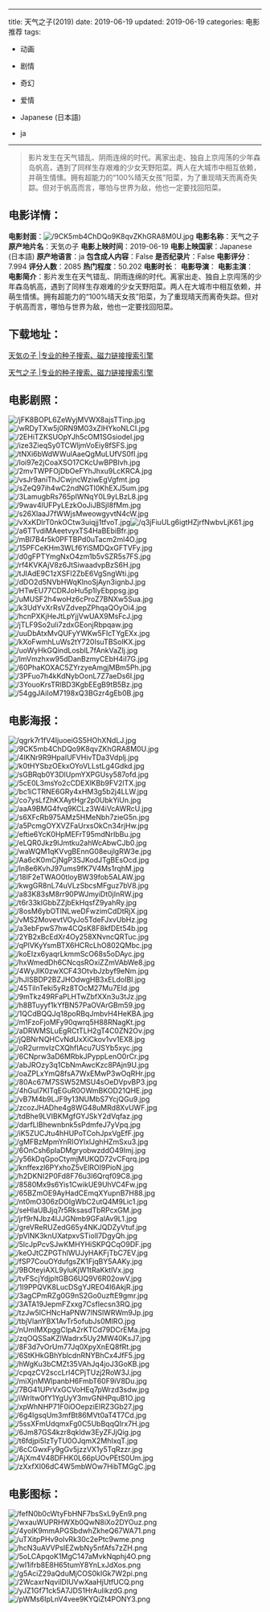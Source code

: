
---
title: 天气之子(2019)
date: 2019-06-19
updated: 2019-06-19
categories: 电影推荐
tags:
- 动画
- 剧情
- 奇幻
- 爱情

- Japanese (日本語)
- ja
---


> 影片发生在天气错乱、阴雨连绵的时代。离家出走、独自上京闯荡的少年森岛帆高，遇到了同样生存艰难的少女天野阳菜。两人在大城市中相互依赖，并萌生情愫。拥有超能力的“100%晴天女孩”阳菜，为了重现晴天而离奇失踪。但对于帆高而言，哪怕与世界为敌，他也一定要找回阳菜。

## **电影详情**：

**电影封面**：<img src="https://image.tmdb.org/t/p/w200/9CK5mb4ChDQo9K8qvZKhGRA8M0U.jpg" alt="/9CK5mb4ChDQo9K8qvZKhGRA8M0U.jpg" title="/9CK5mb4ChDQo9K8qvZKhGRA8M0U.jpg">
**电影名称**：天气之子
**原产地片名**：天気の子
**电影上映时间**：2019-06-19
**电影上映国家**：Japanese (日本語)
**原产地语言**：ja
**包含成人内容**：False
**是否纪录片**：False
**电影评分**：7.994
**评分人数**：2085
**热门程度**：50.202
**电影时长**：
**电影导演**：
**电影主演**：
**电影简介**：影片发生在天气错乱、阴雨连绵的时代。离家出走、独自上京闯荡的少年森岛帆高，遇到了同样生存艰难的少女天野阳菜。两人在大城市中相互依赖，并萌生情愫。拥有超能力的“100%晴天女孩”阳菜，为了重现晴天而离奇失踪。但对于帆高而言，哪怕与世界为敌，他也一定要找回阳菜。

## **下载地址**：
[天気の子 |专业的种子搜索、磁力链接搜索引擎](https://movie.amd794.com:2083/?search=%E5%A4%A9%E6%B0%97%E3%81%AE%E5%AD%90&ordering=&mode=match_phrase&page_size=10&page=1)

[天气之子 |专业的种子搜索、磁力链接搜索引擎](https://movie.amd794.com:2083/?search=%E5%A4%A9%E6%B0%94%E4%B9%8B%E5%AD%90&ordering=&mode=match_phrase&page_size=10&page=1)
 

## **电影剧照**：
<img src="https://image.tmdb.org/t/p/original/jFK8BOPL6ZeWyjMVWX8ajsTTinp.jpg" alt="/jFK8BOPL6ZeWyjMVWX8ajsTTinp.jpg" title="/jFK8BOPL6ZeWyjMVWX8ajsTTinp.jpg"><img src="https://image.tmdb.org/t/p/original/wRDyTXw5j0RN9M03xZlHYkoNLCI.jpg" alt="/wRDyTXw5j0RN9M03xZlHYkoNLCI.jpg" title="/wRDyTXw5j0RN9M03xZlHYkoNLCI.jpg"><img src="https://image.tmdb.org/t/p/original/2EHiTZKSUOpYJh5cOM1SGsiodel.jpg" alt="/2EHiTZKSUOpYJh5cOM1SGsiodel.jpg" title="/2EHiTZKSUOpYJh5cOM1SGsiodel.jpg"><img src="https://image.tmdb.org/t/p/original/ize3ZieqSy0TCWljmVoEiy8fSFS.jpg" alt="/ize3ZieqSy0TCWljmVoEiy8fSFS.jpg" title="/ize3ZieqSy0TCWljmVoEiy8fSFS.jpg"><img src="https://image.tmdb.org/t/p/original/tNXi6bWdWWulAaeQgMuLUfVS0fI.jpg" alt="/tNXi6bWdWWulAaeQgMuLUfVS0fI.jpg" title="/tNXi6bWdWWulAaeQgMuLUfVS0fI.jpg"><img src="https://image.tmdb.org/t/p/original/loi97e2jCoaXSO17CKcUwBPBIvh.jpg" alt="/loi97e2jCoaXSO17CKcUwBPBIvh.jpg" title="/loi97e2jCoaXSO17CKcUwBPBIvh.jpg"><img src="https://image.tmdb.org/t/p/original/2mvTWPFOjDbOeFYhJhxu9LcKRCA.jpg" alt="/2mvTWPFOjDbOeFYhJhxu9LcKRCA.jpg" title="/2mvTWPFOjDbOeFYhJhxu9LcKRCA.jpg"><img src="https://image.tmdb.org/t/p/original/vsJr9aniThJCwjncWziwEgVgfmt.jpg" alt="/vsJr9aniThJCwjncWziwEgVgfmt.jpg" title="/vsJr9aniThJCwjncWziwEgVgfmt.jpg"><img src="https://image.tmdb.org/t/p/original/sZeQ97ih4wC2ndNGTl0KhEXJ5um.jpg" alt="/sZeQ97ih4wC2ndNGTl0KhEXJ5um.jpg" title="/sZeQ97ih4wC2ndNGTl0KhEXJ5um.jpg"><img src="https://image.tmdb.org/t/p/original/3LamugbRs765pIWNqY0L9yLBzL8.jpg" alt="/3LamugbRs765pIWNqY0L9yLBzL8.jpg" title="/3LamugbRs765pIWNqY0L9yLBzL8.jpg"><img src="https://image.tmdb.org/t/p/original/9wav4lUFPyLEzkOoJiJBSjI8fMm.jpg" alt="/9wav4lUFPyLEzkOoJiJBSjI8fMm.jpg" title="/9wav4lUFPyLEzkOoJiJBSjI8fMm.jpg"><img src="https://image.tmdb.org/t/p/original/s26XlaaJ7fWWjsMweowgyvtN4cW.jpg" alt="/s26XlaaJ7fWWjsMweowgyvtN4cW.jpg" title="/s26XlaaJ7fWWjsMweowgyvtN4cW.jpg"><img src="https://image.tmdb.org/t/p/original/vXxKDlrT0nkOCtw3uiqjj1tfvoT.jpg" alt="/vXxKDlrT0nkOCtw3uiqjj1tfvoT.jpg" title="/vXxKDlrT0nkOCtw3uiqjj1tfvoT.jpg"><img src="https://image.tmdb.org/t/p/original/q3jFiuULg6igtHZjrfNwbvLjK61.jpg" alt="/q3jFiuULg6igtHZjrfNwbvLjK61.jpg" title="/q3jFiuULg6igtHZjrfNwbvLjK61.jpg"><img src="https://image.tmdb.org/t/p/original/a6TTvdiMAeetvyxTS4HaBEbiBfr.jpg" alt="/a6TTvdiMAeetvyxTS4HaBEbiBfr.jpg" title="/a6TTvdiMAeetvyxTS4HaBEbiBfr.jpg"><img src="https://image.tmdb.org/t/p/original/mBl7B4r5k0PFTBPd0uTacm2ml4O.jpg" alt="/mBl7B4r5k0PFTBPd0uTacm2ml4O.jpg" title="/mBl7B4r5k0PFTBPd0uTacm2ml4O.jpg"><img src="https://image.tmdb.org/t/p/original/15PFCeKHm3WLf6YiSMDQxGFTVFy.jpg" alt="/15PFCeKHm3WLf6YiSMDQxGFTVFy.jpg" title="/15PFCeKHm3WLf6YiSMDQxGFTVFy.jpg"><img src="https://image.tmdb.org/t/p/original/d0gFPTYmgNxO4zm1b5vSZR5s7FS.jpg" alt="/d0gFPTYmgNxO4zm1b5vSZR5s7FS.jpg" title="/d0gFPTYmgNxO4zm1b5vSZR5s7FS.jpg"><img src="https://image.tmdb.org/t/p/original/rf4KVKAjV8z6JtSiwaadvpBzS6H.jpg" alt="/rf4KVKAjV8z6JtSiwaadvpBzS6H.jpg" title="/rf4KVKAjV8z6JtSiwaadvpBzS6H.jpg"><img src="https://image.tmdb.org/t/p/original/tJIAdE9C1zXSFl2ZbE6VgSngWti.jpg" alt="/tJIAdE9C1zXSFl2ZbE6VgSngWti.jpg" title="/tJIAdE9C1zXSFl2ZbE6VgSngWti.jpg"><img src="https://image.tmdb.org/t/p/original/dDO2d5NVbHWqKlnoSjAyn3ignbJ.jpg" alt="/dDO2d5NVbHWqKlnoSjAyn3ignbJ.jpg" title="/dDO2d5NVbHWqKlnoSjAyn3ignbJ.jpg"><img src="https://image.tmdb.org/t/p/original/HTwEU77CDRJoHu5p1IyEbppsg.jpg" alt="/HTwEU77CDRJoHu5p1IyEbppsg.jpg" title="/HTwEU77CDRJoHu5p1IyEbppsg.jpg"><img src="https://image.tmdb.org/t/p/original/uMUSF2h4woHz6cProZ7BNXw5Sua.jpg" alt="/uMUSF2h4woHz6cProZ7BNXw5Sua.jpg" title="/uMUSF2h4woHz6cProZ7BNXw5Sua.jpg"><img src="https://image.tmdb.org/t/p/original/k3UdYvXrRsVZdvepZPhqaQOyOi4.jpg" alt="/k3UdYvXrRsVZdvepZPhqaQOyOi4.jpg" title="/k3UdYvXrRsVZdvepZPhqaQOyOi4.jpg"><img src="https://image.tmdb.org/t/p/original/hcnPXKjHeJtLpYjjVwUAX9MsFcJ.jpg" alt="/hcnPXKjHeJtLpYjjVwUAX9MsFcJ.jpg" title="/hcnPXKjHeJtLpYjjVwUAX9MsFcJ.jpg"><img src="https://image.tmdb.org/t/p/original/jTLF9So2uli7zdxGEonjRbpqaw.jpg" alt="/jTLF9So2uli7zdxGEonjRbpqaw.jpg" title="/jTLF9So2uli7zdxGEonjRbpqaw.jpg"><img src="https://image.tmdb.org/t/p/original/uuDbAtxMvQUFyYWKw5FIcTYgEXx.jpg" alt="/uuDbAtxMvQUFyYWKw5FIcTYgEXx.jpg" title="/uuDbAtxMvQUFyYWKw5FIcTYgEXx.jpg"><img src="https://image.tmdb.org/t/p/original/kXoFwmhLuWs2tY720IsuTBSolKX.jpg" alt="/kXoFwmhLuWs2tY720IsuTBSolKX.jpg" title="/kXoFwmhLuWs2tY720IsuTBSolKX.jpg"><img src="https://image.tmdb.org/t/p/original/uoWyHkGQindLosblL7fAnkVaZlj.jpg" alt="/uoWyHkGQindLosblL7fAnkVaZlj.jpg" title="/uoWyHkGQindLosblL7fAnkVaZlj.jpg"><img src="https://image.tmdb.org/t/p/original/lmVmzhxw95dDanBzmyCEbH4iI7G.jpg" alt="/lmVmzhxw95dDanBzmyCEbH4iI7G.jpg" title="/lmVmzhxw95dDanBzmyCEbH4iI7G.jpg"><img src="https://image.tmdb.org/t/p/original/60PhaKOXAC5ZYrzyeAmgjMBm5Ph.jpg" alt="/60PhaKOXAC5ZYrzyeAmgjMBm5Ph.jpg" title="/60PhaKOXAC5ZYrzyeAmgjMBm5Ph.jpg"><img src="https://image.tmdb.org/t/p/original/3PFuo7h4kKdNybOonL7Z7aeDs6I.jpg" alt="/3PFuo7h4kKdNybOonL7Z7aeDs6I.jpg" title="/3PFuo7h4kKdNybOonL7Z7aeDs6I.jpg"><img src="https://image.tmdb.org/t/p/original/3YouoKrsTRlBD3KgbEEgB9tB5Bz.jpg" alt="/3YouoKrsTRlBD3KgbEEgB9tB5Bz.jpg" title="/3YouoKrsTRlBD3KgbEEgB9tB5Bz.jpg"><img src="https://image.tmdb.org/t/p/original/54ggJAiIoM7198xQ3BGzr4gEb0B.jpg" alt="/54ggJAiIoM7198xQ3BGzr4gEb0B.jpg" title="/54ggJAiIoM7198xQ3BGzr4gEb0B.jpg">

## **电影海报**：
<img src="https://image.tmdb.org/t/p/original/qgrk7r1fV4IjuoeiGS5HOhXNdLJ.jpg" alt="/qgrk7r1fV4IjuoeiGS5HOhXNdLJ.jpg" title="/qgrk7r1fV4IjuoeiGS5HOhXNdLJ.jpg"><img src="https://image.tmdb.org/t/p/original/9CK5mb4ChDQo9K8qvZKhGRA8M0U.jpg" alt="/9CK5mb4ChDQo9K8qvZKhGRA8M0U.jpg" title="/9CK5mb4ChDQo9K8qvZKhGRA8M0U.jpg"><img src="https://image.tmdb.org/t/p/original/4IKNr9R9HpaIUFVHivTDa3Vdplj.jpg" alt="/4IKNr9R9HpaIUFVHivTDa3Vdplj.jpg" title="/4IKNr9R9HpaIUFVHivTDa3Vdplj.jpg"><img src="https://image.tmdb.org/t/p/original/k0tHYSbzOEkxOYoVLLstLg4Gdkd.jpg" alt="/k0tHYSbzOEkxOYoVLLstLg4Gdkd.jpg" title="/k0tHYSbzOEkxOYoVLLstLg4Gdkd.jpg"><img src="https://image.tmdb.org/t/p/original/sGBRqb0Y3DlUpmYXPGUsy587ofd.jpg" alt="/sGBRqb0Y3DlUpmYXPGUsy587ofd.jpg" title="/sGBRqb0Y3DlUpmYXPGUsy587ofd.jpg"><img src="https://image.tmdb.org/t/p/original/5cE0L3msYo2cCDEXlKBb9FV2lTX.jpg" alt="/5cE0L3msYo2cCDEXlKBb9FV2lTX.jpg" title="/5cE0L3msYo2cCDEXlKBb9FV2lTX.jpg"><img src="https://image.tmdb.org/t/p/original/bc1iCTRNE6GRy4xHM3g5b2j4LLW.jpg" alt="/bc1iCTRNE6GRy4xHM3g5b2j4LLW.jpg" title="/bc1iCTRNE6GRy4xHM3g5b2j4LLW.jpg"><img src="https://image.tmdb.org/t/p/original/co7ysLfZhKXAytHgr2p0UbkYiUn.jpg" alt="/co7ysLfZhKXAytHgr2p0UbkYiUn.jpg" title="/co7ysLfZhKXAytHgr2p0UbkYiUn.jpg"><img src="https://image.tmdb.org/t/p/original/aaA9BMG4fvq9KCLz3W4iVcAWRcU.jpg" alt="/aaA9BMG4fvq9KCLz3W4iVcAWRcU.jpg" title="/aaA9BMG4fvq9KCLz3W4iVcAWRcU.jpg"><img src="https://image.tmdb.org/t/p/original/s6XFcRb975AMz5HMeNbh7zieG5n.jpg" alt="/s6XFcRb975AMz5HMeNbh7zieG5n.jpg" title="/s6XFcRb975AMz5HMeNbh7zieG5n.jpg"><img src="https://image.tmdb.org/t/p/original/a5PcmgOYXVZFaUrxsOkCn34rjHw.jpg" alt="/a5PcmgOYXVZFaUrxsOkCn34rjHw.jpg" title="/a5PcmgOYXVZFaUrxsOkCn34rjHw.jpg"><img src="https://image.tmdb.org/t/p/original/eftie6YcK0HpMEFrT95mdNrIbBu.jpg" alt="/eftie6YcK0HpMEFrT95mdNrIbBu.jpg" title="/eftie6YcK0HpMEFrT95mdNrIbBu.jpg"><img src="https://image.tmdb.org/t/p/original/eLQR0Jkz9lJmtku2ahWcAbwCJb0.jpg" alt="/eLQR0Jkz9lJmtku2ahWcAbwCJb0.jpg" title="/eLQR0Jkz9lJmtku2ahWcAbwCJb0.jpg"><img src="https://image.tmdb.org/t/p/original/waWQM1qKVvgBEnnG08eujlgRW3e.jpg" alt="/waWQM1qKVvgBEnnG08eujlgRW3e.jpg" title="/waWQM1qKVvgBEnnG08eujlgRW3e.jpg"><img src="https://image.tmdb.org/t/p/original/Aa6cK0mCjNgP3SJKodJTgBEsOcd.jpg" alt="/Aa6cK0mCjNgP3SJKodJTgBEsOcd.jpg" title="/Aa6cK0mCjNgP3SJKodJTgBEsOcd.jpg"><img src="https://image.tmdb.org/t/p/original/ln8e6KvhJ97ums9fK7V4Ms1rqhM.jpg" alt="/ln8e6KvhJ97ums9fK7V4Ms1rqhM.jpg" title="/ln8e6KvhJ97ums9fK7V4Ms1rqhM.jpg"><img src="https://image.tmdb.org/t/p/original/18lF2eTWAO0tloyBW39fob5ALAW.jpg" alt="/18lF2eTWAO0tloyBW39fob5ALAW.jpg" title="/18lF2eTWAO0tloyBW39fob5ALAW.jpg"><img src="https://image.tmdb.org/t/p/original/kwgGR8nL74uVLzSbcsMFguz7bV8.jpg" alt="/kwgGR8nL74uVLzSbcsMFguz7bV8.jpg" title="/kwgGR8nL74uVLzSbcsMFguz7bV8.jpg"><img src="https://image.tmdb.org/t/p/original/a83K83sM8rr90PWJmyiDt0jInRW.jpg" alt="/a83K83sM8rr90PWJmyiDt0jInRW.jpg" title="/a83K83sM8rr90PWJmyiDt0jInRW.jpg"><img src="https://image.tmdb.org/t/p/original/t6r33klGbbZZjbEkHqsfZ9yahRy.jpg" alt="/t6r33klGbbZZjbEkHqsfZ9yahRy.jpg" title="/t6r33klGbbZZjbEkHqsfZ9yahRy.jpg"><img src="https://image.tmdb.org/t/p/original/8osM6ybOTlNLweDFwzimCdDtRjX.jpg" alt="/8osM6ybOTlNLweDFwzimCdDtRjX.jpg" title="/8osM6ybOTlNLweDFwzimCdDtRjX.jpg"><img src="https://image.tmdb.org/t/p/original/vMS2MovevtVOyJo5TdeFJxvUbHz.jpg" alt="/vMS2MovevtVOyJo5TdeFJxvUbHz.jpg" title="/vMS2MovevtVOyJo5TdeFJxvUbHz.jpg"><img src="https://image.tmdb.org/t/p/original/a3ebFpwS7hw4CQsK8F8kfDEt54b.jpg" alt="/a3ebFpwS7hw4CQsK8F8kfDEt54b.jpg" title="/a3ebFpwS7hw4CQsK8F8kfDEt54b.jpg"><img src="https://image.tmdb.org/t/p/original/2YB2xBcEdXr4Oy258XNvncQRTuc.jpg" alt="/2YB2xBcEdXr4Oy258XNvncQRTuc.jpg" title="/2YB2xBcEdXr4Oy258XNvncQRTuc.jpg"><img src="https://image.tmdb.org/t/p/original/qPlVKyYsmBTX6HCRcLhO802QMbc.jpg" alt="/qPlVKyYsmBTX6HCRcLhO802QMbc.jpg" title="/qPlVKyYsmBTX6HCRcLhO802QMbc.jpg"><img src="https://image.tmdb.org/t/p/original/koEIzx6yaqrLkmmScO68s5oDAyc.jpg" alt="/koEIzx6yaqrLkmmScO68s5oDAyc.jpg" title="/koEIzx6yaqrLkmmScO68s5oDAyc.jpg"><img src="https://image.tmdb.org/t/p/original/hxWmedDh6CNcqsROxiZZmVAbWe8.jpg" alt="/hxWmedDh6CNcqsROxiZZmVAbWe8.jpg" title="/hxWmedDh6CNcqsROxiZZmVAbWe8.jpg"><img src="https://image.tmdb.org/t/p/original/4WyJIK0zwXCF43OtvbJzbyf9eNm.jpg" alt="/4WyJIK0zwXCF43OtvbJzbyf9eNm.jpg" title="/4WyJIK0zwXCF43OtvbJzbyf9eNm.jpg"><img src="https://image.tmdb.org/t/p/original/hJISBDP2BZJHOdwgHB3xELdoIBI.jpg" alt="/hJISBDP2BZJHOdwgHB3xELdoIBI.jpg" title="/hJISBDP2BZJHOdwgHB3xELdoIBI.jpg"><img src="https://image.tmdb.org/t/p/original/45TilnTeki5yRz8TOcM27Mu7EId.jpg" alt="/45TilnTeki5yRz8TOcM27Mu7EId.jpg" title="/45TilnTeki5yRz8TOcM27Mu7EId.jpg"><img src="https://image.tmdb.org/t/p/original/9mTkz49RFaPLHTwZbfXXn3u3tJz.jpg" alt="/9mTkz49RFaPLHTwZbfXXn3u3tJz.jpg" title="/9mTkz49RFaPLHTwZbfXXn3u3tJz.jpg"><img src="https://image.tmdb.org/t/p/original/h8BTuyyf1kYfBN57PaOVArGBm59.jpg" alt="/h8BTuyyf1kYfBN57PaOVArGBm59.jpg" title="/h8BTuyyf1kYfBN57PaOVArGBm59.jpg"><img src="https://image.tmdb.org/t/p/original/1QCdBQQJq18poRBqJmbvH4HeKBA.jpg" alt="/1QCdBQQJq18poRBqJmbvH4HeKBA.jpg" title="/1QCdBQQJq18poRBqJmbvH4HeKBA.jpg"><img src="https://image.tmdb.org/t/p/original/m1FzoFjoMFy90qwrq5H88RNagKt.jpg" alt="/m1FzoFjoMFy90qwrq5H88RNagKt.jpg" title="/m1FzoFjoMFy90qwrq5H88RNagKt.jpg"><img src="https://image.tmdb.org/t/p/original/aDRWMSLuEgRCtTLH2gT4C0ZN2Ov.jpg" alt="/aDRWMSLuEgRCtTLH2gT4C0ZN2Ov.jpg" title="/aDRWMSLuEgRCtTLH2gT4C0ZN2Ov.jpg"><img src="https://image.tmdb.org/t/p/original/jQBNrNQHCvNdUxXiCkov1vv1EX8.jpg" alt="/jQBNrNQHCvNdUxXiCkov1vv1EX8.jpg" title="/jQBNrNQHCvNdUxXiCkov1vv1EX8.jpg"><img src="https://image.tmdb.org/t/p/original/oR2urmvIzCXQhfIAcu7USYb5xyc.jpg" alt="/oR2urmvIzCXQhfIAcu7USYb5xyc.jpg" title="/oR2urmvIzCXQhfIAcu7USYb5xyc.jpg"><img src="https://image.tmdb.org/t/p/original/6CNprw3aD6MRbkJPyppLenO0rCr.jpg" alt="/6CNprw3aD6MRbkJPyppLenO0rCr.jpg" title="/6CNprw3aD6MRbkJPyppLenO0rCr.jpg"><img src="https://image.tmdb.org/t/p/original/abJROzy3q1CbNmAwcKzc8PAjn9U.jpg" alt="/abJROzy3q1CbNmAwcKzc8PAjn9U.jpg" title="/abJROzy3q1CbNmAwcKzc8PAjn9U.jpg"><img src="https://image.tmdb.org/t/p/original/oaZPLxYmQ8fsA7WxEMwP3wOqRHr.jpg" alt="/oaZPLxYmQ8fsA7WxEMwP3wOqRHr.jpg" title="/oaZPLxYmQ8fsA7WxEMwP3wOqRHr.jpg"><img src="https://image.tmdb.org/t/p/original/80Ac67M7SSW52MSU4sOeDVpvBP3.jpg" alt="/80Ac67M7SSW52MSU4sOeDVpvBP3.jpg" title="/80Ac67M7SSW52MSU4sOeDVpvBP3.jpg"><img src="https://image.tmdb.org/t/p/original/4hGul7KITqEGuR0OWmBKOD21QHE.jpg" alt="/4hGul7KITqEGuR0OWmBKOD21QHE.jpg" title="/4hGul7KITqEGuR0OWmBKOD21QHE.jpg"><img src="https://image.tmdb.org/t/p/original/vB7M4b9LJF9y13NUMbS7YcjQGu9.jpg" alt="/vB7M4b9LJF9y13NUMbS7YcjQGu9.jpg" title="/vB7M4b9LJF9y13NUMbS7YcjQGu9.jpg"><img src="https://image.tmdb.org/t/p/original/zcozJHADhe4g8WG48uMRd8XvUWF.jpg" alt="/zcozJHADhe4g8WG48uMRd8XvUWF.jpg" title="/zcozJHADhe4g8WG48uMRd8XvUWF.jpg"><img src="https://image.tmdb.org/t/p/original/tdBhe9LVIBKMgfGYJSkY2dVqfaz.jpg" alt="/tdBhe9LVIBKMgfGYJSkY2dVqfaz.jpg" title="/tdBhe9LVIBKMgfGYJSkY2dVqfaz.jpg"><img src="https://image.tmdb.org/t/p/original/darfLIBhewnbnk5sPdmfeJ7yVpq.jpg" alt="/darfLIBhewnbnk5sPdmfeJ7yVpq.jpg" title="/darfLIBhewnbnk5sPdmfeJ7yVpq.jpg"><img src="https://image.tmdb.org/t/p/original/iK5ZUCJtu4hHUPoTCohJpxVgEfF.jpg" alt="/iK5ZUCJtu4hHUPoTCohJpxVgEfF.jpg" title="/iK5ZUCJtu4hHUPoTCohJpxVgEfF.jpg"><img src="https://image.tmdb.org/t/p/original/gMFBzMpmYnRIOYlxlJghHZmSxu3.jpg" alt="/gMFBzMpmYnRIOYlxlJghHZmSxu3.jpg" title="/gMFBzMpmYnRIOYlxlJghHZmSxu3.jpg"><img src="https://image.tmdb.org/t/p/original/6OnCsh6pIaDMgryobwzddO49Imj.jpg" alt="/6OnCsh6pIaDMgryobwzddO49Imj.jpg" title="/6OnCsh6pIaDMgryobwzddO49Imj.jpg"><img src="https://image.tmdb.org/t/p/original/y56kDqGpoCtymjMUKQD72vCFqrq.jpg" alt="/y56kDqGpoCtymjMUKQD72vCFqrq.jpg" title="/y56kDqGpoCtymjMUKQD72vCFqrq.jpg"><img src="https://image.tmdb.org/t/p/original/knffexzl6PYxhoZ5vElROI9PioN.jpg" alt="/knffexzl6PYxhoZ5vElROI9PioN.jpg" title="/knffexzl6PYxhoZ5vElROI9PioN.jpg"><img src="https://image.tmdb.org/t/p/original/h2DKNI2P0Fd8F76u3l6Qrqf09C8.jpg" alt="/h2DKNI2P0Fd8F76u3l6Qrqf09C8.jpg" title="/h2DKNI2P0Fd8F76u3l6Qrqf09C8.jpg"><img src="https://image.tmdb.org/t/p/original/8580Mx9s6Yis1CwikUE9UhVC4Fw.jpg" alt="/8580Mx9s6Yis1CwikUE9UhVC4Fw.jpg" title="/8580Mx9s6Yis1CwikUE9UhVC4Fw.jpg"><img src="https://image.tmdb.org/t/p/original/65BZmOE9AyHadCEmqXYupnB7H88.jpg" alt="/65BZmOE9AyHadCEmqXYupnB7H88.jpg" title="/65BZmOE9AyHadCEmqXYupnB7H88.jpg"><img src="https://image.tmdb.org/t/p/original/nt0mO306zDOIgWbC2utQ4M9Lic1.jpg" alt="/nt0mO306zDOIgWbC2utQ4M9Lic1.jpg" title="/nt0mO306zDOIgWbC2utQ4M9Lic1.jpg"><img src="https://image.tmdb.org/t/p/original/seHlaUBJjq7r5RksasdTbRPcxGM.jpg" alt="/seHlaUBJjq7r5RksasdTbRPcxGM.jpg" title="/seHlaUBJjq7r5RksasdTbRPcxGM.jpg"><img src="https://image.tmdb.org/t/p/original/jrf9rNJbz4IJJGNmb9GFalAv9L1.jpg" alt="/jrf9rNJbz4IJJGNmb9GFalAv9L1.jpg" title="/jrf9rNJbz4IJJGNmb9GFalAv9L1.jpg"><img src="https://image.tmdb.org/t/p/original/greVReRUZedG65y4NKJQDZyVtuf.jpg" alt="/greVReRUZedG65y4NKJQDZyVtuf.jpg" title="/greVReRUZedG65y4NKJQDZyVtuf.jpg"><img src="https://image.tmdb.org/t/p/original/pVlNK3knUXatpxvSTioll7DgyQh.jpg" alt="/pVlNK3knUXatpxvSTioll7DgyQh.jpg" title="/pVlNK3knUXatpxvSTioll7DgyQh.jpg"><img src="https://image.tmdb.org/t/p/original/5lcJpPcvSJwKMHYHiSKPQCqO9DF.jpg" alt="/5lcJpPcvSJwKMHYHiSKPQCqO9DF.jpg" title="/5lcJpPcvSJwKMHYHiSKPQCqO9DF.jpg"><img src="https://image.tmdb.org/t/p/original/keOJtCZPGThIWUJyHAKFjTbC7EV.jpg" alt="/keOJtCZPGThIWUJyHAKFjTbC7EV.jpg" title="/keOJtCZPGThIWUJyHAKFjTbC7EV.jpg"><img src="https://image.tmdb.org/t/p/original/fSP7CouOYdufgsZK1FjqBY5AAKy.jpg" alt="/fSP7CouOYdufgsZK1FjqBY5AAKy.jpg" title="/fSP7CouOYdufgsZK1FjqBY5AAKy.jpg"><img src="https://image.tmdb.org/t/p/original/9BOteyiAXL9yluKjW1tRaKktlVx.jpg" alt="/9BOteyiAXL9yluKjW1tRaKktlVx.jpg" title="/9BOteyiAXL9yluKjW1tRaKktlVx.jpg"><img src="https://image.tmdb.org/t/p/original/tvFScjYdjpltGBG6UQ9V6R02owV.jpg" alt="/tvFScjYdjpltGBG6UQ9V6R02owV.jpg" title="/tvFScjYdjpltGBG6UQ9V6R02owV.jpg"><img src="https://image.tmdb.org/t/p/original/1I9PPQVK8LucDSgYJREO4I6AkjR.jpg" alt="/1I9PPQVK8LucDSgYJREO4I6AkjR.jpg" title="/1I9PPQVK8LucDSgYJREO4I6AkjR.jpg"><img src="https://image.tmdb.org/t/p/original/3agCPmRZg0G9nS2Go0uzftE9gmr.jpg" alt="/3agCPmRZg0G9nS2Go0uzftE9gmr.jpg" title="/3agCPmRZg0G9nS2Go0uzftE9gmr.jpg"><img src="https://image.tmdb.org/t/p/original/3ATA19JepmFZxxg7CsfIecsn3RQ.jpg" alt="/3ATA19JepmFZxxg7CsfIecsn3RQ.jpg" title="/3ATA19JepmFZxxg7CsfIecsn3RQ.jpg"><img src="https://image.tmdb.org/t/p/original/tzJw5ICHNcHaPNW7lNSlWRWm9Jp.jpg" alt="/tzJw5ICHNcHaPNW7lNSlWRWm9Jp.jpg" title="/tzJw5ICHNcHaPNW7lNSlWRWm9Jp.jpg"><img src="https://image.tmdb.org/t/p/original/tbjVlanYBX1AvTr5ofubJs0MIRO.jpg" alt="/tbjVlanYBX1AvTr5ofubJs0MIRO.jpg" title="/tbjVlanYBX1AvTr5ofubJs0MIRO.jpg"><img src="https://image.tmdb.org/t/p/original/nUmIMXpggCIpA2rKTCd79DCrEMa.jpg" alt="/nUmIMXpggCIpA2rKTCd79DCrEMa.jpg" title="/nUmIMXpggCIpA2rKTCd79DCrEMa.jpg"><img src="https://image.tmdb.org/t/p/original/zqOQSSaKZlWadrx5Uy2MW40KsJ7.jpg" alt="/zqOQSSaKZlWadrx5Uy2MW40KsJ7.jpg" title="/zqOQSSaKZlWadrx5Uy2MW40KsJ7.jpg"><img src="https://image.tmdb.org/t/p/original/8F3d7vOrUm77Jq0XpyXnEQ8fRt.jpg" alt="/8F3d7vOrUm77Jq0XpyXnEQ8fRt.jpg" title="/8F3d7vOrUm77Jq0XpyXnEQ8fRt.jpg"><img src="https://image.tmdb.org/t/p/original/6StKHkGBhYblcdnRNYBhCx4JfF5.jpg" alt="/6StKHkGBhYblcdnRNYBhCx4JfF5.jpg" title="/6StKHkGBhYblcdnRNYBhCx4JfF5.jpg"><img src="https://image.tmdb.org/t/p/original/hWgKu3bCMZt35VAhJq4joJ3GoKB.jpg" alt="/hWgKu3bCMZt35VAhJq4joJ3GoKB.jpg" title="/hWgKu3bCMZt35VAhJq4joJ3GoKB.jpg"><img src="https://image.tmdb.org/t/p/original/cpqzCV2sccLrI4CPjTUzj2RoW3J.jpg" alt="/cpqzCV2sccLrI4CPjTUzj2RoW3J.jpg" title="/cpqzCV2sccLrI4CPjTUzj2RoW3J.jpg"><img src="https://image.tmdb.org/t/p/original/miXjnMWlpanbH6FmbT60F9iV8Du.jpg" alt="/miXjnMWlpanbH6FmbT60F9iV8Du.jpg" title="/miXjnMWlpanbH6FmbT60F9iV8Du.jpg"><img src="https://image.tmdb.org/t/p/original/7BG41UPrVxGCVoHEq7pWrzd3sdw.jpg" alt="/7BG41UPrVxGCVoHEq7pWrzd3sdw.jpg" title="/7BG41UPrVxGCVoHEq7pWrzd3sdw.jpg"><img src="https://image.tmdb.org/t/p/original/iWrltw0fY1YgUyY3mvGNHPquB1O.jpg" alt="/iWrltw0fY1YgUyY3mvGNHPquB1O.jpg" title="/iWrltw0fY1YgUyY3mvGNHPquB1O.jpg"><img src="https://image.tmdb.org/t/p/original/xpWhNHP71F0iOOepziEIRZ3Gb27.jpg" alt="/xpWhNHP71F0iOOepziEIRZ3Gb27.jpg" title="/xpWhNHP71F0iOOepziEIRZ3Gb27.jpg"><img src="https://image.tmdb.org/t/p/original/6g4IgsqUm3mfBt86MVt0aT4T7Cd.jpg" alt="/6g4IgsqUm3mfBt86MVt0aT4T7Cd.jpg" title="/6g4IgsqUm3mfBt86MVt0aT4T7Cd.jpg"><img src="https://image.tmdb.org/t/p/original/5ssXFmUdqmxFg0C5UbBqqQIrx7H.jpg" alt="/5ssXFmUdqmxFg0C5UbBqqQIrx7H.jpg" title="/5ssXFmUdqmxFg0C5UbBqqQIrx7H.jpg"><img src="https://image.tmdb.org/t/p/original/6Jm87GS4kzr8qkldw3EyZFJjQig.jpg" alt="/6Jm87GS4kzr8qkldw3EyZFJjQig.jpg" title="/6Jm87GS4kzr8qkldw3EyZFJjQig.jpg"><img src="https://image.tmdb.org/t/p/original/t6fdjpi5IzTyTU0OJqmX2MhIxqT.jpg" alt="/t6fdjpi5IzTyTU0OJqmX2MhIxqT.jpg" title="/t6fdjpi5IzTyTU0OJqmX2MhIxqT.jpg"><img src="https://image.tmdb.org/t/p/original/6cCGwxFy9gGv5jzzVX1y5TqRzzr.jpg" alt="/6cCGwxFy9gGv5jzzVX1y5TqRzzr.jpg" title="/6cCGwxFy9gGv5jzzVX1y5TqRzzr.jpg"><img src="https://image.tmdb.org/t/p/original/AjXm4V48DFHK0L66pUOvPEtS0Um.jpg" alt="/AjXm4V48DFHK0L66pUOvPEtS0Um.jpg" title="/AjXm4V48DFHK0L66pUOvPEtS0Um.jpg"><img src="https://image.tmdb.org/t/p/original/zXxfXI06dC4W5mbWOw7HibTMGgC.jpg" alt="/zXxfXI06dC4W5mbWOw7HibTMGgC.jpg" title="/zXxfXI06dC4W5mbWOw7HibTMGgC.jpg">

## **电影图标**：
<img src="https://image.tmdb.org/t/p/original/fefN0b0cWtyFbHNF7bsSxL9yEn9.png" alt="/fefN0b0cWtyFbHNF7bsSxL9yEn9.png" title="/fefN0b0cWtyFbHNF7bsSxL9yEn9.png"><img src="https://image.tmdb.org/t/p/original/wxauWUPRHWXb0QwN8iXo2DYOuz.png" alt="/wxauWUPRHWXb0QwN8iXo2DYOuz.png" title="/wxauWUPRHWXb0QwN8iXo2DYOuz.png"><img src="https://image.tmdb.org/t/p/original/4yolK9mmAPGSbdwhZkheQ67WA71.png" alt="/4yolK9mmAPGSbdwhZkheQ67WA71.png" title="/4yolK9mmAPGSbdwhZkheQ67WA71.png"><img src="https://image.tmdb.org/t/p/original/uTXitpPHv9oIvRk30c2ePtc9wme.png" alt="/uTXitpPHv9oIvRk30c2ePtc9wme.png" title="/uTXitpPHv9oIvRk30c2ePtc9wme.png"><img src="https://image.tmdb.org/t/p/original/hcN3uAVVPsIEZwbNy5nfAfs7zZH.png" alt="/hcN3uAVVPsIEZwbNy5nfAfs7zZH.png" title="/hcN3uAVVPsIEZwbNy5nfAfs7zZH.png"><img src="https://image.tmdb.org/t/p/original/5oLCApqoK1MgC147aMvkNqphj4O.png" alt="/5oLCApqoK1MgC147aMvkNqphj4O.png" title="/5oLCApqoK1MgC147aMvkNqphj4O.png"><img src="https://image.tmdb.org/t/p/original/wl1ifrb8E8H65tumY8YnLxJdXos.png" alt="/wl1ifrb8E8H65tumY8YnLxJdXos.png" title="/wl1ifrb8E8H65tumY8YnLxJdXos.png"><img src="https://image.tmdb.org/t/p/original/g5AciZ29aQduMjCOS0kIGk7W2pi.png" alt="/g5AciZ29aQduMjCOS0kIGk7W2pi.png" title="/g5AciZ29aQduMjCOS0kIGk7W2pi.png"><img src="https://image.tmdb.org/t/p/original/2WcaxrNqvilDIUVwXaaHjUtfUCQ.png" alt="/2WcaxrNqvilDIUVwXaaHjUtfUCQ.png" title="/2WcaxrNqvilDIUVwXaaHjUtfUCQ.png"><img src="https://image.tmdb.org/t/p/original/yJZ1Gf71ck5A7JDS1HrAulikzdG.png" alt="/yJZ1Gf71ck5A7JDS1HrAulikzdG.png" title="/yJZ1Gf71ck5A7JDS1HrAulikzdG.png"><img src="https://image.tmdb.org/t/p/original/pWMs6IpLnV4vee9KYQiZt4PONY3.png" alt="/pWMs6IpLnV4vee9KYQiZt4PONY3.png" title="/pWMs6IpLnV4vee9KYQiZt4PONY3.png">
